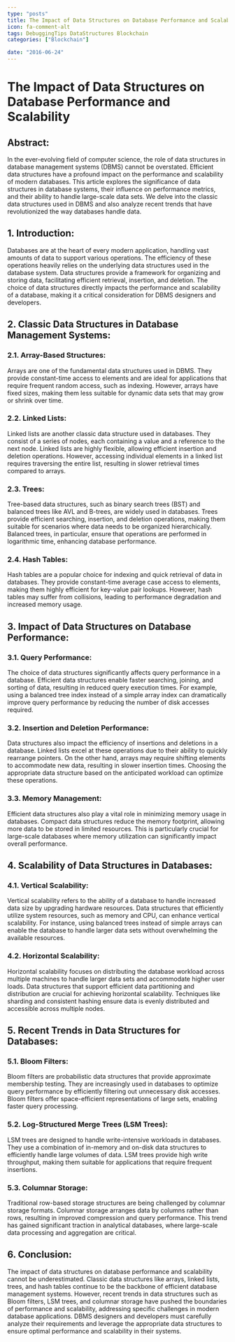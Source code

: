 ```yaml
---
type: "posts"
title: The Impact of Data Structures on Database Performance and Scalability
icon: fa-comment-alt
tags: DebuggingTips DataStructures Blockchain
categories: ["Blockchain"]

date: "2016-06-24"
---
```




# The Impact of Data Structures on Database Performance and Scalability

## Abstract:
In the ever-evolving field of computer science, the role of data structures in database management systems (DBMS) cannot be overstated. Efficient data structures have a profound impact on the performance and scalability of modern databases. This article explores the significance of data structures in database systems, their influence on performance metrics, and their ability to handle large-scale data sets. We delve into the classic data structures used in DBMS and also analyze recent trends that have revolutionized the way databases handle data.

## 1. Introduction:
Databases are at the heart of every modern application, handling vast amounts of data to support various operations. The efficiency of these operations heavily relies on the underlying data structures used in the database system. Data structures provide a framework for organizing and storing data, facilitating efficient retrieval, insertion, and deletion. The choice of data structures directly impacts the performance and scalability of a database, making it a critical consideration for DBMS designers and developers.

## 2. Classic Data Structures in Database Management Systems:
### 2.1. Array-Based Structures:
Arrays are one of the fundamental data structures used in DBMS. They provide constant-time access to elements and are ideal for applications that require frequent random access, such as indexing. However, arrays have fixed sizes, making them less suitable for dynamic data sets that may grow or shrink over time.

### 2.2. Linked Lists:
Linked lists are another classic data structure used in databases. They consist of a series of nodes, each containing a value and a reference to the next node. Linked lists are highly flexible, allowing efficient insertion and deletion operations. However, accessing individual elements in a linked list requires traversing the entire list, resulting in slower retrieval times compared to arrays.

### 2.3. Trees:
Tree-based data structures, such as binary search trees (BST) and balanced trees like AVL and B-trees, are widely used in databases. Trees provide efficient searching, insertion, and deletion operations, making them suitable for scenarios where data needs to be organized hierarchically. Balanced trees, in particular, ensure that operations are performed in logarithmic time, enhancing database performance.

### 2.4. Hash Tables:
Hash tables are a popular choice for indexing and quick retrieval of data in databases. They provide constant-time average case access to elements, making them highly efficient for key-value pair lookups. However, hash tables may suffer from collisions, leading to performance degradation and increased memory usage.

## 3. Impact of Data Structures on Database Performance:
### 3.1. Query Performance:
The choice of data structures significantly affects query performance in a database. Efficient data structures enable faster searching, joining, and sorting of data, resulting in reduced query execution times. For example, using a balanced tree index instead of a simple array index can dramatically improve query performance by reducing the number of disk accesses required.

### 3.2. Insertion and Deletion Performance:
Data structures also impact the efficiency of insertions and deletions in a database. Linked lists excel at these operations due to their ability to quickly rearrange pointers. On the other hand, arrays may require shifting elements to accommodate new data, resulting in slower insertion times. Choosing the appropriate data structure based on the anticipated workload can optimize these operations.

### 3.3. Memory Management:
Efficient data structures also play a vital role in minimizing memory usage in databases. Compact data structures reduce the memory footprint, allowing more data to be stored in limited resources. This is particularly crucial for large-scale databases where memory utilization can significantly impact overall performance.

## 4. Scalability of Data Structures in Databases:
### 4.1. Vertical Scalability:
Vertical scalability refers to the ability of a database to handle increased data size by upgrading hardware resources. Data structures that efficiently utilize system resources, such as memory and CPU, can enhance vertical scalability. For instance, using balanced trees instead of simple arrays can enable the database to handle larger data sets without overwhelming the available resources.

### 4.2. Horizontal Scalability:
Horizontal scalability focuses on distributing the database workload across multiple machines to handle larger data sets and accommodate higher user loads. Data structures that support efficient data partitioning and distribution are crucial for achieving horizontal scalability. Techniques like sharding and consistent hashing ensure data is evenly distributed and accessible across multiple nodes.

## 5. Recent Trends in Data Structures for Databases:
### 5.1. Bloom Filters:
Bloom filters are probabilistic data structures that provide approximate membership testing. They are increasingly used in databases to optimize query performance by efficiently filtering out unnecessary disk accesses. Bloom filters offer space-efficient representations of large sets, enabling faster query processing.

### 5.2. Log-Structured Merge Trees (LSM Trees):
LSM trees are designed to handle write-intensive workloads in databases. They use a combination of in-memory and on-disk data structures to efficiently handle large volumes of data. LSM trees provide high write throughput, making them suitable for applications that require frequent insertions.

### 5.3. Columnar Storage:
Traditional row-based storage structures are being challenged by columnar storage formats. Columnar storage arranges data by columns rather than rows, resulting in improved compression and query performance. This trend has gained significant traction in analytical databases, where large-scale data processing and aggregation are critical.

## 6. Conclusion:
The impact of data structures on database performance and scalability cannot be underestimated. Classic data structures like arrays, linked lists, trees, and hash tables continue to be the backbone of efficient database management systems. However, recent trends in data structures such as Bloom filters, LSM trees, and columnar storage have pushed the boundaries of performance and scalability, addressing specific challenges in modern database applications. DBMS designers and developers must carefully analyze their requirements and leverage the appropriate data structures to ensure optimal performance and scalability in their systems.